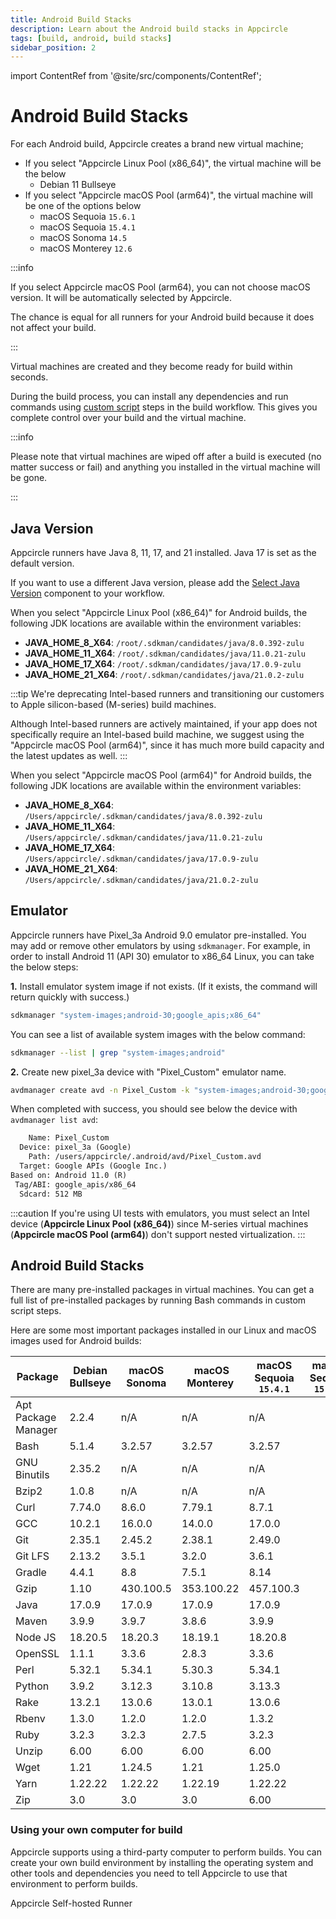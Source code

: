 ```yaml
---
title: Android Build Stacks
description: Learn about the Android build stacks in Appcircle
tags: [build, android, build stacks]
sidebar_position: 2
---
```


import ContentRef from '@site/src/components/ContentRef';

# Android Build Stacks

For each Android build, Appcircle creates a brand new virtual machine;

- If you select "Appcircle Linux Pool (x86_64)", the virtual machine will be the below
  - Debian 11 Bullseye
- If you select "Appcircle macOS Pool (arm64)", the virtual machine will be one of the options below
  - macOS Sequoia `15.6.1`
  - macOS Sequoia `15.4.1`
  - macOS Sonoma `14.5`
  - macOS Monterey `12.6`

:::info

If you select Appcircle macOS Pool (arm64), you can not choose macOS version. It will be automatically selected by Appcircle.

The chance is equal for all runners for your Android build because it does not affect your build.

:::

Virtual machines are created and they become ready for build within seconds.

During the build process, you can install any dependencies and run commands using [custom script](/workflows/common-workflow-steps/custom-script) steps in the build workflow. This gives you complete control over your build and the virtual machine.

:::info

Please note that virtual machines are wiped off after a build is executed (no matter success or fail) and anything you installed in the virtual machine will be gone.

:::

## Java Version

Appcircle runners have Java 8, 11, 17, and 21 installed. Java 17 is set as the default version.

If you want to use a different Java version, please add the [Select Java Version](/workflows/common-workflow-steps/select-java-version) component to your workflow.

When you select "Appcircle Linux Pool (x86_64)" for Android builds, the following JDK locations are available within the environment variables:

- **JAVA_HOME_8_X64**: `/root/.sdkman/candidates/java/8.0.392-zulu`
- **JAVA_HOME_11_X64**: `/root/.sdkman/candidates/java/11.0.21-zulu`
- **JAVA_HOME_17_X64**: `/root/.sdkman/candidates/java/17.0.9-zulu`
- **JAVA_HOME_21_X64**: `/root/.sdkman/candidates/java/21.0.2-zulu`

:::tip
We're deprecating Intel-based runners and transitioning our customers to Apple silicon-based (M-series) build machines.

Although Intel-based runners are actively maintained, if your app does not specifically require an Intel-based build machine, we suggest using the "Appcircle macOS Pool (arm64)", since it has much more build capacity and the latest updates as well.
:::

When you select "Appcircle macOS Pool (arm64)" for Android builds, the following JDK locations are available within the environment variables:

- **JAVA_HOME_8_X64**: `/Users/appcircle/.sdkman/candidates/java/8.0.392-zulu`
- **JAVA_HOME_11_X64**: `/Users/appcircle/.sdkman/candidates/java/11.0.21-zulu`
- **JAVA_HOME_17_X64**: `/Users/appcircle/.sdkman/candidates/java/17.0.9-zulu`
- **JAVA_HOME_21_X64**: `/Users/appcircle/.sdkman/candidates/java/21.0.2-zulu`

## Emulator

Appcircle runners have Pixel_3a Android 9.0 emulator pre-installed. You may add or remove other emulators by using `sdkmanager`.
For example, in order to install Android 11 (API 30) emulator to x86_64 Linux, you can take the below steps:

**1.** Install emulator system image if not exists. (If it exists, the command will return quickly with success.)

```bash
sdkmanager "system-images;android-30;google_apis;x86_64"
```

You can see a list of available system images with the below command:

```bash
sdkmanager --list | grep "system-images;android"
```

**2.** Create new pixel_3a device with "Pixel_Custom" emulator name.

```bash
avdmanager create avd -n Pixel_Custom -k "system-images;android-30;google_apis;x86_64" -c 512M -d pixel_3a
```

When completed with success, you should see below the device with `avdmanager list avd`:

```txt
    Name: Pixel_Custom
  Device: pixel_3a (Google)
    Path: /users/appcircle/.android/avd/Pixel_Custom.avd
  Target: Google APIs (Google Inc.)
Based on: Android 11.0 (R)
 Tag/ABI: google_apis/x86_64
  Sdcard: 512 MB
```

:::caution
If you're using UI tests with emulators, you must select an Intel device (**Appcircle Linux Pool (x86_64)**) since M-series virtual machines (**Appcircle macOS Pool (arm64)**) don't support nested virtualization.
:::

## Android Build Stacks

There are many pre-installed packages in virtual machines. You can get a full list of pre-installed packages by running Bash commands in custom script steps.

Here are some most important packages installed in our Linux and macOS images used for Android builds:

| Package             | Debian Bullseye | macOS Sonoma |  macOS Monterey | macOS Sequoia `15.4.1` | macOS Sequoia `15.6.1` |
| ------------------- | --------------- | -------------- | ----------------- | ----------------- | ----------------- |
| Apt Package Manager | 2.2.4           | n/A            | n/A               | n/A | |
| Bash                | 5.1.4           | 3.2.57         | 3.2.57            | 3.2.57 | |
| GNU Binutils        | 2.35.2          | n/A           | n/A              | n/A | |
| Bzip2               | 1.0.8           | n/A            | n/A               | n/A | |
| Curl                | 7.74.0          | 8.6.0          | 7.79.1            | 8.7.1 | |
| GCC                 | 10.2.1          | 16.0.0         | 14.0.0            | 17.0.0  | |
| Git                 | 2.35.1          | 2.45.2         | 2.38.1            | 2.49.0 | |
| Git LFS             | 2.13.2          | 3.5.1          | 3.2.0             | 3.6.1 | |
| Gradle              | 4.4.1           | 8.8            | 7.5.1             | 8.14 | |
| Gzip                | 1.10            | 430.100.5      | 353.100.22        | 457.100.3 | |
| Java                | 17.0.9          | 17.0.9         | 17.0.9            | 17.0.9 | |
| Maven               | 3.9.9           | 3.9.7          | 3.8.6             | 3.9.9 | |
| Node JS             | 18.20.5         | 18.20.3        | 18.19.1           | 18.20.8 | |
| OpenSSL             | 1.1.1           | 3.3.6          | 2.8.3             | 3.3.6 | |
| Perl                | 5.32.1          | 5.34.1         | 5.30.3            | 5.34.1 | |
| Python              | 3.9.2           | 3.12.3         | 3.10.8            | 3.13.3 | |
| Rake                | 13.2.1          | 13.0.6         | 13.0.1            | 13.0.6 | |
| Rbenv               | 1.3.0           | 1.2.0          | 1.2.0             | 1.3.2 | |
| Ruby                | 3.2.3           | 3.2.3          | 2.7.5             | 3.2.3 | |
| Unzip               | 6.00            | 6.00           | 6.00              | 6.00 | |
| Wget                | 1.21            | 1.24.5         | 1.21              | 1.25.0 | |
| Yarn                | 1.22.22         | 1.22.22        | 1.22.19           | 1.22.22 | |
| Zip                 | 3.0             | 3.0            | 3.0               | 6.00 | |

### Using your own computer for build

Appcircle supports using a third-party computer to perform builds. You can create your own build environment by installing the operating system and other tools and dependencies you need to tell Appcircle to use that environment to perform builds.

<ContentRef url="/self-hosted-appcircle/self-hosted-runner">
Appcircle Self-hosted Runner
</ContentRef>
